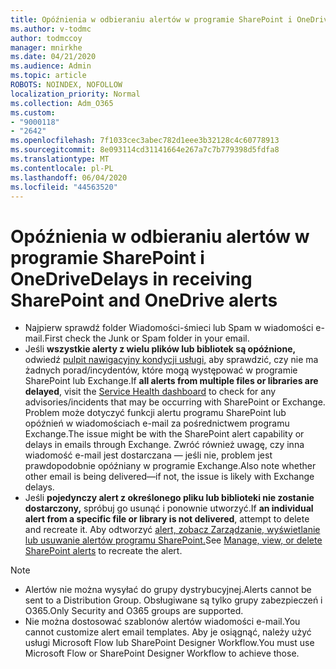 ```yaml
---
title: Opóźnienia w odbieraniu alertów w programie SharePoint i OneDrive
ms.author: v-todmc
author: todmccoy
manager: mnirkhe
ms.date: 04/21/2020
ms.audience: Admin
ms.topic: article
ROBOTS: NOINDEX, NOFOLLOW
localization_priority: Normal
ms.collection: Adm_O365
ms.custom:
- "9000118"
- "2642"
ms.openlocfilehash: 7f1033cec3abec782d1eee3b32128c4c60778913
ms.sourcegitcommit: 8e093114cd31141664e267a7c7b779398d5fdfa8
ms.translationtype: MT
ms.contentlocale: pl-PL
ms.lasthandoff: 06/04/2020
ms.locfileid: "44563520"
---
```

# <a name="delays-in-receiving-sharepoint-and-onedrive-alerts"></a><span data-ttu-id="4d18c-102">Opóźnienia w odbieraniu alertów w programie SharePoint i OneDrive</span><span class="sxs-lookup"><span data-stu-id="4d18c-102">Delays in receiving SharePoint and OneDrive alerts</span></span>

- <span data-ttu-id="4d18c-103">Najpierw sprawdź folder Wiadomości-śmieci lub Spam w wiadomości e-mail.</span><span class="sxs-lookup"><span data-stu-id="4d18c-103">First check the Junk or Spam folder in your email.</span></span>
- <span data-ttu-id="4d18c-104">Jeśli **wszystkie alerty z wielu plików lub bibliotek są opóźnione,** odwiedź [pulpit nawigacyjny kondycji usługi,](https://portal.office.com/adminportal/home?ref=/servicehealth) aby sprawdzić, czy nie ma żadnych porad/incydentów, które mogą występować w programie SharePoint lub Exchange.</span><span class="sxs-lookup"><span data-stu-id="4d18c-104">If **all alerts from multiple files or libraries are delayed**, visit the [Service Health dashboard](https://portal.office.com/adminportal/home?ref=/servicehealth) to check for any advisories/incidents that may be occurring with SharePoint or Exchange.</span></span> <span data-ttu-id="4d18c-105">Problem może dotyczyć funkcji alertu programu SharePoint lub opóźnień w wiadomościach e-mail za pośrednictwem programu Exchange.</span><span class="sxs-lookup"><span data-stu-id="4d18c-105">The issue might be with the SharePoint alert capability or delays in emails through Exchange.</span></span> <span data-ttu-id="4d18c-106">Zwróć również uwagę, czy inna wiadomość e-mail jest dostarczana — jeśli nie, problem jest prawdopodobnie opóźniany w programie Exchange.</span><span class="sxs-lookup"><span data-stu-id="4d18c-106">Also note whether other email is being delivered—if not, the issue is likely with Exchange delays.</span></span>
- <span data-ttu-id="4d18c-107">Jeśli **pojedynczy alert z określonego pliku lub biblioteki nie zostanie dostarczony,** spróbuj go usunąć i ponownie utworzyć.</span><span class="sxs-lookup"><span data-stu-id="4d18c-107">If **an individual alert from a specific file or library is not delivered**, attempt to delete and recreate it.</span></span> <span data-ttu-id="4d18c-108">Aby odtworzyć [alert, zobacz Zarządzanie, wyświetlanie lub usuwanie alertów programu SharePoint.](https://support.microsoft.com/office/99dfb19c-9a90-4a8c-aba1-aa8c8afb0de2)</span><span class="sxs-lookup"><span data-stu-id="4d18c-108">See [Manage, view, or delete SharePoint alerts](https://support.microsoft.com/office/99dfb19c-9a90-4a8c-aba1-aa8c8afb0de2) to recreate the alert.</span></span>

> [!NOTE]
> - <span data-ttu-id="4d18c-109">Alertów nie można wysyłać do grupy dystrybucyjnej.</span><span class="sxs-lookup"><span data-stu-id="4d18c-109">Alerts cannot be sent to a Distribution Group.</span></span> <span data-ttu-id="4d18c-110">Obsługiwane są tylko grupy zabezpieczeń i O365.</span><span class="sxs-lookup"><span data-stu-id="4d18c-110">Only Security and O365 groups are supported.</span></span>
> - <span data-ttu-id="4d18c-111">Nie można dostosować szablonów alertów wiadomości e-mail.</span><span class="sxs-lookup"><span data-stu-id="4d18c-111">You cannot customize alert email templates.</span></span> <span data-ttu-id="4d18c-112">Aby je osiągnąć, należy użyć usługi Microsoft Flow lub SharePoint Designer Workflow.</span><span class="sxs-lookup"><span data-stu-id="4d18c-112">You must use Microsoft Flow or SharePoint Designer Workflow to achieve those.</span></span>
